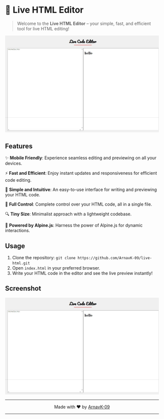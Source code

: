 # 🚀 Live HTML Editor

> Welcome to the **Live HTML Editor** – your simple, fast, and efficient tool for live HTML editing!

<div align="center">
  <img src="screenshot.jpeg" alt="Screenshot" width="800">
</div>


## Features

✨ **Mobile Friendly**: Experience seamless editing and previewing on all your devices.

⚡️ **Fast and Efficient**: Enjoy instant updates and responsiveness for efficient code editing.

📝 **Simple and Intuitive**: An easy-to-use interface for writing and previewing your HTML code.

🔧 **Full Control**: Complete control over your HTML code, all in a single file.

🔍 **Tiny Size**: Minimalist approach with a lightweight codebase.

🧪 **Powered by Alpine.js**: Harness the power of Alpine.js for dynamic interactions.

## Usage

1. Clone the repository: `git clone https://github.com/ArnavK-09/live-html.git`
2. Open `index.html` in your preferred browser.
3. Write your HTML code in the editor and see the live preview instantly!

## Screenshot

![Screenshot](screenshot.jpeg)

---

<p align="center">
Made with ❤️ by
<a href="https://github.com/ArnavK-08">ArnavK-09</a>
</p>

---